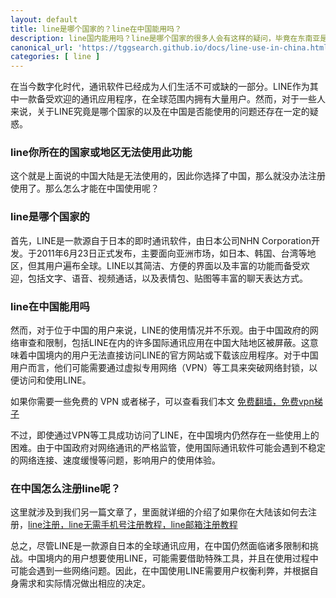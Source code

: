 ```yaml
---
layout: default
title: line是哪个国家的？line在中国能用吗？
description: line国内能用吗？line是哪个国家的很多人会有这样的疑问，毕竟在东南亚是非常流行的一款社交软件，其次也有很多人想体验一下 line，但是line中国可以用吗？又是很多人想知道的事情，本文就告诉大家这两个疑问。
canonical_url: 'https://tggsearch.github.io/docs/line-use-in-china.html'
categories: [ line ]
---
```

在当今数字化时代，通讯软件已经成为人们生活不可或缺的一部分。LINE作为其中一款备受欢迎的通讯应用程序，在全球范围内拥有大量用户。然而，对于一些人来说，关于LINE究竟是哪个国家的以及在中国是否能使用的问题还存在一定的疑惑。
### line你所在的国家或地区无法使用此功能
这个就是上面说的中国大陆是无法使用的，因此你选择了中国，那么就没办法注册使用了。那么怎么才能在中国使用呢？

### line是哪个国家的
首先，LINE是一款源自于日本的即时通讯软件，由日本公司NHN Corporation开发。于2011年6月23日正式发布，主要面向亚洲市场，如日本、韩国、台湾等地区，但其用户遍布全球。LINE以其简洁、方便的界面以及丰富的功能而备受欢迎，包括文字、语音、视频通话，以及表情包、贴图等丰富的聊天表达方式。

### line在中国能用吗
然而，对于位于中国的用户来说，LINE的使用情况并不乐观。由于中国政府的网络审查和限制，包括LINE在内的许多国际通讯应用在中国大陆地区被屏蔽。这意味着中国境内的用户无法直接访问LINE的官方网站或下载该应用程序。对于中国用户而言，他们可能需要通过虚拟专用网络（VPN）等工具来突破网络封锁，以便访问和使用LINE。

如果你需要一些免费的 VPN 或者梯子，可以查看我们本文 [免费翻墙，免费vpn梯子](./vpn-kl.html)

不过，即使通过VPN等工具成功访问了LINE，在中国境内仍然存在一些使用上的困难。由于中国政府对网络通讯的严格监管，使用国际通讯软件可能会遇到不稳定的网络连接、速度缓慢等问题，影响用户的使用体验。

### 在中国怎么注册line呢？
这里就涉及到我们另一篇文章了，里面就详细的介绍了如果你在大陆该如何去注册，[line注册，line无需手机号注册教程，line邮箱注册教程](./line-register.html)

总之，尽管LINE是一款源自日本的全球通讯应用，在中国仍然面临诸多限制和挑战。中国境内的用户想要使用LINE，可能需要借助特殊工具，并且在使用过程中可能会遇到一些网络问题。因此，在中国使用LINE需要用户权衡利弊，并根据自身需求和实际情况做出相应的决定。